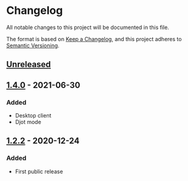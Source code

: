 # Changelog
All notable changes to this project will be documented in this file.

The format is based on [Keep a Changelog](https://keepachangelog.com/en/1.0.0/),
and this project adheres to [Semantic Versioning](https://semver.org/spec/v2.0.0.html).

## [Unreleased]

## [1.4.0] - 2021-06-30
### Added
- Desktop client
- Djot mode

## [1.2.2] - 2020-12-24
### Added
- First public release


[Unreleased]: https://github.com/olivierlacan/keep-a-changelog/compare/v1.0.0...HEAD

[1.4.0]: https://github.com/elis/djit.su/compare/v1.2.2...v1.4.0
[1.2.2]: https://github.com/elis/djit.su/releases/tag/v1.2.2